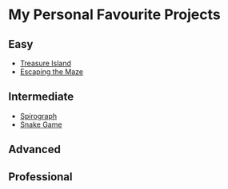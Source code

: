 # My Personal Favourite Projects

## Easy
* [Treasure Island](https://github.com/TessCBear/100-Days-of-Code/tree/main/Beginner/Day%2003)
* [Escaping the Maze](https://github.com/TessCBear/100-Days-of-Code/tree/main/Beginner/Day%2006)


## Intermediate
* [Spirograph](https://github.com/TessCBear/100-Days-of-Code/blob/main/Intermediate/Day%2018/Spirograph.py)
* [Snake Game](https://github.com/TessCBear/100-Days-of-Code/tree/main/Intermediate/Day%2020%20%26%2021
)
## Advanced

## Professional